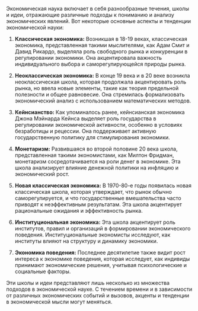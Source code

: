 Экономическая наука включает в себя разнообразные течения, школы и идеи, отражающие различные подходы к пониманию и анализу экономических явлений. Вот некоторые основные аспекты и тенденции экономической науки:

1. **Классическая экономика:** Возникшая в 18-19 веках, классическая экономика, представленная такими мыслителями, как Адам Смит и Давид Рикардо, выделяла роль свободного рынка и конкуренции в регулировании экономики. Она акцентировала важность индивидуального выбора и саморегулирующейся природы рынка.

2. **Неоклассическая экономика:** В конце 19 века и в 20 веке возникла неоклассическая школа, которая продолжала акцентировать роль рынка, но ввела новые элементы, такие как теория предельной полезности и общее равновесие. Она стремилась формализовать экономический анализ с использованием математических методов.

3. **Кейнсианство:** Как упоминалось ранее, кейнсианская экономика Джона Мэйнарда Кейнса выделяет роль государства в регулировании экономической активности, особенно в условиях безработицы и рецессии. Она поддерживает активную государственную политику для стимулирования экономики.

4. **Монетаризм:** Развившаяся во второй половине 20 века школа, представленная такими экономистами, как Милтон Фридман, монетаризм сосредотачивается на роли денег в экономике. Эта школа анализирует влияние денежной политики на инфляцию и экономический рост.

5. **Новая классическая экономика:** В 1970-80-е годы появилась новая классическая школа, которая утверждает, что рынок обычно саморегулируется, и что государственные вмешательства часто приводят к неэффективным результатам. Эта школа акцентирует рациональные ожидания и эффективность рынка.

6. **Институциональная экономика:** Эта школа акцентирует роль институтов, правил и организаций в формировании экономического поведения. Институциональные экономисты исследуют, как институты влияют на структуру и динамику экономики.

7. **Экономика поведения:** Последнее десятилетие также видит рост интереса к экономике поведения, которая исследует, как индивиды принимают экономические решения, учитывая психологические и социальные факторы.

Эти школы и идеи представляют лишь несколько из множества подходов в экономической науке. С течением времени и в зависимости от различных экономических событий и вызовов, акценты и тенденции в экономической мысли могут меняться.
